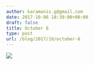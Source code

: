 ```yaml
---
author: karamanis.g@gmail.com
date: 2017-10-06 18:39:00+00:00
draft: false
title: October 6
type: post
url: /blog/2017/10/october-6
---
```




  
   ![](/images/2017-10-06-201710october-6/IMG_2400.jpg)

  


